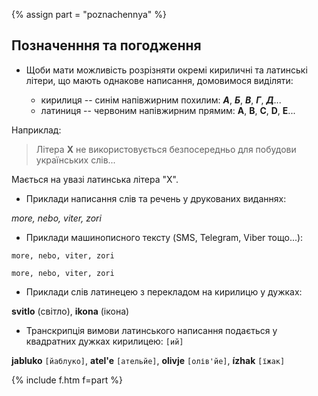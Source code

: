 {% assign part = "poznachennya" %}<a name="{{ part }}"></a>

## Позначенння та погодження

* Щоби мати можливість розрізняти окремі кириличні та латинські літери, що мають однакове написання, домовимося виділяти:

   - кирилиця -- синім напівжирним похилим: <span class="c">_**А**_</span>, <span class="c">_**Б**_</span>, <span class="c">_**В**_</span>, <span class="c">_**Г**_</span>, <span class="c">_**Д**_</span>...
   - латиниця -- червоним напівжирним прямим: <span class="l">**A**</span>, <span class="l">**B**</span>, <span class="l">**C**</span>, <span class="l">**D**</span>, <span class="l">**E**</span>...

Наприклад:

> Літера <span class="l">**X**</span> не використовується безпосередньо для побудови українських слів...

Мається на увазі латинська літера "X".

- Приклади написання слів та речень у друкованих виданнях:

_more, nebo, viter, zori_

- Приклади машинописного тексту (SMS, Telegram, Viber тощо...):

<code><samp>more, nebo, viter, zori</samp></code>

`more, nebo, viter, zori`

- Приклади слів латинецею з перекладом на кирилицю у дужках:

**svitlo** (світло), **ikona** (ікона)

- Транскрипція вимови латинського написання подається у квадратних дужках кирилицею: `[ий]`

**jabluko** `[йаблуко]`, **atel'e** `[ательйе]`, **olivje** `[олів'йе]`, **ízhak** `[їжак]`


{% include f.htm f=part %}
